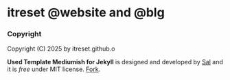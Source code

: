 # itreset @website and @blg


### Copyright

Copyright (C) 2025 by itreset.github.o

**Used Template Mediumish for Jekyll** is designed and developed by [Sal](https://www.wowthemes.net) and it is *free* under MIT license. 
[Fork](https://github.com/wowthemesnet/mediumish-theme-jekyll).
